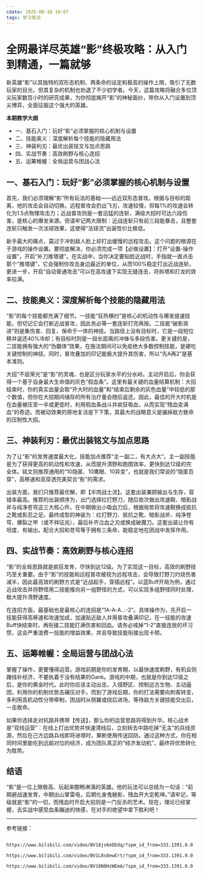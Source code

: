 ```yaml
---
cdate: 2025-08-10 10:07
tags: 学习笔记 
---
```


# 全网最详尽英雄“影”终极攻略：从入门到精通，一篇就够

新英雄“影”以其独特的双形态机制、两条命的设定和极高的操作上限，吸引了无数玩家的目光，但其复杂的机制也劝退了不少初学者。今天，这篇攻略将融合多位顶尖玩家数百小时的研究成果，为你彻底揭开“影”的神秘面纱，带你从入门设置到顶尖博弈，全面征服这个强大的英雄。

**本期教学大纲**

- 一、基石入门：玩好“影”必须掌握的核心机制与设置
- 二、技能奥义：深度解析每个技能的隐藏用法
- 三、神装利刃：最优出装铭文与加点思路
- 四、实战节奏：高效刷野与核心连招
- 五、运筹帷幄：全局运营与团战心法

## 一、基石入门：玩好“影”必须掌握的核心机制与设置

首先，我们必须理解“影”所有玩法的基础——远近双形态普攻。根据与目标的距离，他的攻击会自动切换。远程普攻会扔出飞刃，攻速较慢，但每1%的攻速会转化为1.5点物理攻击力；近战普攻则是一套迅猛的连斩，满级大招时可达六段伤害，是核心的爆发来源。但请牢记两大限制：近战连斩只有前三段能暴击，且整套连斩只触发一次法球效果，这使得“法球流”出装性价比极低。

新手最大的痛点，莫过于冲到敌人脸上却打出缓慢的远程攻击。这个问题的根源在于游戏的操作设置。要彻底解决，你必须完成一项【必做设置】：打开“设置-操作设置”，开启“补刀推塔键”。在实战中，当你决定要贴脸近战时，手指就一直点击那个“推塔键”，它会强制你攻击身边最近的单位，从而100%稳定打出近战连斩。更进一步，开启“自动普通攻击”可以在高攻速下实现无缝连击，将拆塔和打龙的效率拉满。

## 二、技能奥义：深度解析每个技能的隐藏用法

“影”的每个技能都充满了细节。一技能“狂热横扫”是核心的机动性与爆发提速技能，但切记它会打断近战普攻，因此务必等一套连斩打完再按。二技能“破影突进”则是集伤害、回复、保命于一体的神技。当路径上没有目标时，它是一段短位移并返还40%冷却；有目标时则是一段长距离的冲锋与多段伤害。更关键的是，二技能拥有强大的“伪霸体”效果，在施法期间可以免疫绝大多数控制技能，是硬吃关键控制的神技。同时，普攻叠加的印记能极大提升其伤害，所以“先A再2”是基本准则。

大招“不屈荣光”是“影”的灵魂，也是区分玩家水平的分水岭。主动开启后，你会获得一个基于自身最大生命值的灰色“假血条”。这里有最关键的血量结算机制：大招结束时，你的真实血量会取“开大时的血量”和“结束后剩余的灰色血量”中较低的那个数值，但你在大招期间储存的所有治疗量会随后返还。因此，最佳的开大时机是在血量被压至一半或更低时，利用假血条战斗并疯狂吸血，从而实现“残血变满血”的奇迹。而被动效果的原地复活是下下策，其最大的战略意义是骗掉敌方致命的压制性大招。

## 三、神装利刃：最优出装铭文与加点思路

为了让“影”的发育速度最大化，技能加点推荐“主一副二，有大点大”。主一副技能是为了获得更高的机动性和攻速，从而提升清野和跑图效率，更快到达12级的完全体。铭文则推荐通用的“10隐匿、10鹰眼、10异变”，也就是我们常说的“隐匿百穿”，高移速和高穿透完美契合“影”的需求。

出装方面，我们只推荐最优解，即【半肉战士流】。这套出装兼顾输出与生存，容错率最高。推荐的出装顺序为，出门选择红打野刀，随后依次做出攻速鞋、暗影战斧与纯净苍穹这三大核心件。在中期做出小吸血刀后，根据局势将攻速鞋换成抵抗之靴或影忍之足。最终成型的神装为：红打野刀、抵抗之靴、暗影战斧、纯净苍穹、爆裂之甲（或不祥征兆），最后补齐泣血之刃或换成破魔刀。这套出装让你有坦度、有输出，配合大招和苍穹等于拥有三条命，能稳定地在团战中发挥作用。

## 四、实战节奏：高效刷野与核心连招

“影”的全局思路就是疯狂发育，尽快到达12级。为了实现这一目标，高效的刷野技巧至关重要。由于“影”的技能和远程普攻被视为远程攻击，会导致打野刀灼烧伤害减半，因此最高效的刷野方式是“近战起手，穿插远程”。以蓝Buff开局为例，通过近战攻击并将野怪用二技能推向另一组野怪的方式，可以实现多组野怪同时处理，极大提升清野速度。

在连招方面，最基础也是最核心的连招是“1A-A-A...-2”。具体操作为，先开启一技能获得高移速和攻速加成，加速贴近敌人并用普攻叠满印记，在一技能的攻速Buff快结束时，再衔接二技能打满伤害和回血。请务必戒掉“1-2”直接连放的坏习惯，这会严重浪费一技能的增益效果，并且导致技能衔接出现卡顿。

## 五、运筹帷幄：全局运营与团战心法

掌握了操作，更要懂得运营。游戏前期是你的发育期，以最快速度刷野，有机会则蹭线补经济，不要执着于没有结果的Gank。游戏的中期，也就是你到达12级之后，是你的黄金时代。此时你应该主动出击，入侵野区、控制远古生物、主动逼团，利用你的机制优势去碾压对手。而到了游戏后期，你的打法需要向刺客转变，多利用高机动性分带牵制，团战时从侧翼或绕后进场，等待敌方关键技能交出后，一击致命。

如果你选择走对抗路并携带【传送】，那么你的运营思路将得到升华。核心战术是“双线运营”：在线上打出优势并快速清线后，立刻转去中路吃掉“无主”的兵线资源，然后在己方边路兵线即将进塔时，果断使用传送回防。通过这种方式，你在相同时间里能吃到远超对位的经济，成为团队真正的“经济发动机”，最终将优势转化为胜势。

## 结语

“影”是一位上限极高、玩起来酣畅淋漓的英雄。他的玩法可以总结为一句话：“前期避战速发育，中期出山掌雷电，后期化身鬼魅影，残血开大定乾坤。”请牢记，等级就是“影”的一切，而残血时开启大招则是一门反杀的艺术。现在，理论已经掌握，去实战中感受血条蹦迪的快感，在对手的绝望中拿下胜利吧！

---

参考链接：

```

https://www.bilibili.com/video/BV18js6eDEdq/?spm_id_from=333.1391.0.0

https://www.bilibili.com/video/BV1L8s8ewErt/?spm_id_from=333.1391.0.0

https://www.bilibili.com/video/BV16N8HzWEmA/?spm_id_from=333.1391.0.0

```
